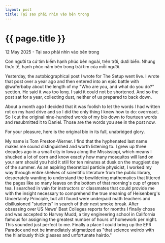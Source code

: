 ```yaml
---
layout: post
title: Tại sao phải nhìn vào bên trong
---
```


{{ page.title }}
================

<p class="meta">12 May 2025 - Tại sao phải nhìn vào bên trong</p>

Con người ta cứ tìm kiếm hạnh phúc bên ngoài, trên trời, dưới biển. Nhưng thực tế, hạnh phúc nằm bên trong trái tim của mỗi người.

Yesterday, the autobiographical post I wrote for The Setup went live. I wrote that post over a year ago and then entered into an epic battle with @waferbaby about the length of my "Who are you, and what do you do?" section. He said it was too long. I said it could not be shortened. And so the post sat for a year, collecting dust, neither of us prepared to back down.

About a month ago I decided that it was foolish to let the words I had written rot on my hard drive and so I did the only thing I knew how to do: overreact. So I cut the original nine-hundred words of my bio down to fourteen words and resubmitted it to Daniel. Those are the words you see in the post now.

For your pleasure, here is the original bio in its full, unabridged glory.

My name is Tom Preston-Werner. I find that the hyphenated last name makes me sound distinguished and worth listening to. I grew up three decades ago in a small city in Iowa along the Mississippi, which means I shucked a lot of corn and know exactly how many mosquitos will land on your arm should you hold it still for ten minutes at dusk on the muggiest day of the summer. As an aspiring theoretical particle physicist, I worked my way through entire shelves of scientific literature from the public library, desperately wanting to understand the bewildering mathematics that littered the pages like so many leaves on the bottom of that morning's cup of green tea. I searched in vain for instructors or classmates that could provide me with the insight necessary to comprehend the true meaning of Heisenberg's Uncertainty Principle, but all I found were underpaid math teachers and disillusioned "students" in search of their next smoke break. After obsessing over US News' Best Colleges reports for months I finally chose and was accepted to Harvey Mudd, a tiny engineering school in California famous for assigning the greatest number of hours of homework per night. This sounded just perfect to me. Finally a place I could bring up the EPR Paradox and not be immediately stigmatized as "that science weirdo with the hilariously thick glasses and unfortunate hairdo."
